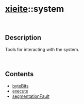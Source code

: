 # [xieite](./xieite.md)\:\:system

&nbsp;

## Description
Tools for interacting with the system.

&nbsp;

## Contents
- [byteBits](./namespaces/system/byte_bits.md)
- [execute](./namespaces/system/execute.md)
- [segmentationFault](./namespaces/system/segmentation_fault.md)
